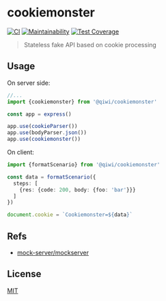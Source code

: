 # cookiemonster
[![CI](https://github.com/qiwi/cookiemonster/actions/workflows/ci.yaml/badge.svg?branch=master&event=push)](https://github.com/qiwi/cookiemonster/actions/workflows/ci.yaml)
[![Maintainability](https://api.codeclimate.com/v1/badges/01b67bf5bc60a67df296/maintainability)](https://codeclimate.com/github/qiwi/cookiemonster/maintainability)
[![Test Coverage](https://api.codeclimate.com/v1/badges/01b67bf5bc60a67df296/test_coverage)](https://codeclimate.com/github/qiwi/cookiemonster/test_coverage)
> Stateless fake API based on cookie processing

## Usage
On server side:
```ts
//...
import {cookiemonster} from '@qiwi/cookiemonster'

const app = express()

app.use(cookieParser())
app.use(bodyParser.json())
app.use(cookiemonster())
```

On client:

```ts
import {formatScenario} from '@qiwi/cookiemonster'

const data = formatScenario({
  steps: [
    {res: {code: 200, body: {foo: 'bar'}}}
  ]
})

document.cookie = `Cookiemonster=${data}`
```

## Refs
* [mock-server/mockserver](https://github.com/mock-server/mockserver)

## License
[MIT](./LICENSE)
